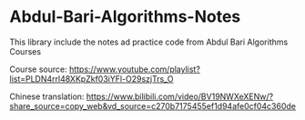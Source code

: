 # Abdul-Bari-Algorithms-Notes

This library include the notes ad practice code from Abdul Bari Algorithms Courses


Course source: https://www.youtube.com/playlist?list=PLDN4rrl48XKpZkf03iYFl-O29szjTrs_O

Chinese translation: https://www.bilibili.com/video/BV19NWXeXENw/?share_source=copy_web&vd_source=c270b7175455ef1d94afe0cf04c360de
